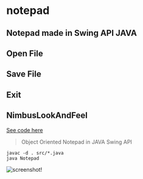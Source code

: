 # notepad

## Notepad made in Swing API JAVA
## Open File
## Save File
## Exit
## NimbusLookAndFeel
[See code here](https://github.com/incrediblenura/notepad)
> Object Oriented Notepad in JAVA Swing API

```shell
javac -d . src/*.java
java Notepad
```
![screenshot!](https://github.com/incrediblenura/notepad/blob/master/img0.png?raw=true)
